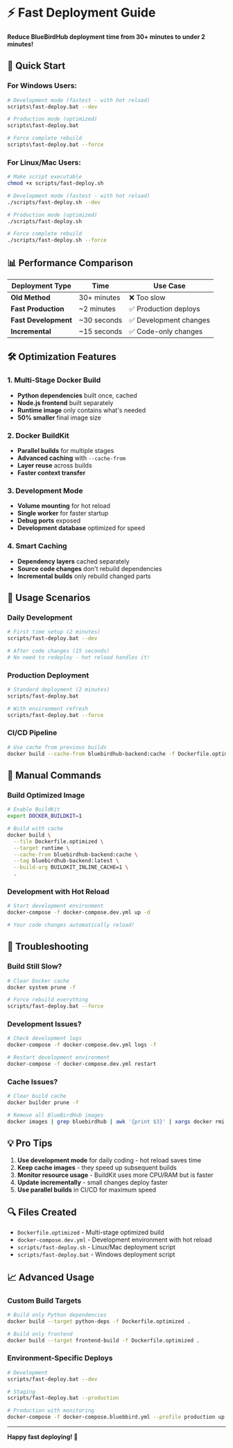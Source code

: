 # ⚡ Fast Deployment Guide

**Reduce BlueBirdHub deployment time from 30+ minutes to under 2 minutes!**

## 🚀 Quick Start

### For Windows Users:
```bash
# Development mode (fastest - with hot reload)
scripts\fast-deploy.bat --dev

# Production mode (optimized)
scripts\fast-deploy.bat

# Force complete rebuild
scripts\fast-deploy.bat --force
```

### For Linux/Mac Users:
```bash
# Make script executable
chmod +x scripts/fast-deploy.sh

# Development mode (fastest - with hot reload)
./scripts/fast-deploy.sh --dev

# Production mode (optimized)
./scripts/fast-deploy.sh

# Force complete rebuild
./scripts/fast-deploy.sh --force
```

## 📊 Performance Comparison

| Deployment Type | Time | Use Case |
|----------------|------|----------|
| **Old Method** | 30+ minutes | ❌ Too slow |
| **Fast Production** | ~2 minutes | ✅ Production deploys |
| **Fast Development** | ~30 seconds | ✅ Development changes |
| **Incremental** | ~15 seconds | ✅ Code-only changes |

## 🛠️ Optimization Features

### 1. Multi-Stage Docker Build
- **Python dependencies** built once, cached
- **Node.js frontend** built separately  
- **Runtime image** only contains what's needed
- **50% smaller** final image size

### 2. Docker BuildKit
- **Parallel builds** for multiple stages
- **Advanced caching** with `--cache-from`
- **Layer reuse** across builds
- **Faster context transfer**

### 3. Development Mode
- **Volume mounting** for hot reload
- **Single worker** for faster startup
- **Debug ports** exposed
- **Development database** optimized for speed

### 4. Smart Caching
- **Dependency layers** cached separately
- **Source code changes** don't rebuild dependencies
- **Incremental builds** only rebuild changed parts

## 🎯 Usage Scenarios

### Daily Development
```bash
# First time setup (2 minutes)
scripts/fast-deploy.bat --dev

# After code changes (15 seconds)
# No need to redeploy - hot reload handles it!
```

### Production Deployment
```bash
# Standard deployment (2 minutes)
scripts/fast-deploy.bat

# With environment refresh
scripts/fast-deploy.bat --force
```

### CI/CD Pipeline
```bash
# Use cache from previous builds
docker build --cache-from bluebirdhub-backend:cache -f Dockerfile.optimized .
```

## 🔧 Manual Commands

### Build Optimized Image
```bash
# Enable BuildKit
export DOCKER_BUILDKIT=1

# Build with cache
docker build \
  --file Dockerfile.optimized \
  --target runtime \
  --cache-from bluebirdhub-backend:cache \
  --tag bluebirdhub-backend:latest \
  --build-arg BUILDKIT_INLINE_CACHE=1 \
  .
```

### Development with Hot Reload
```bash
# Start development environment
docker-compose -f docker-compose.dev.yml up -d

# Your code changes automatically reload!
```

## 🐛 Troubleshooting

### Build Still Slow?
```bash
# Clear Docker cache
docker system prune -f

# Force rebuild everything
scripts/fast-deploy.bat --force
```

### Development Issues?
```bash
# Check development logs
docker-compose -f docker-compose.dev.yml logs -f

# Restart development environment
docker-compose -f docker-compose.dev.yml restart
```

### Cache Issues?
```bash
# Clear build cache
docker builder prune -f

# Remove all BlueBirdHub images
docker images | grep bluebirdhub | awk '{print $3}' | xargs docker rmi -f
```

## 💡 Pro Tips

1. **Use development mode** for daily coding - hot reload saves time
2. **Keep cache images** - they speed up subsequent builds
3. **Monitor resource usage** - BuildKit uses more CPU/RAM but is faster
4. **Update incrementally** - small changes deploy faster
5. **Use parallel builds** in CI/CD for maximum speed

## 🔍 Files Created

- `Dockerfile.optimized` - Multi-stage optimized build
- `docker-compose.dev.yml` - Development environment with hot reload
- `scripts/fast-deploy.sh` - Linux/Mac deployment script
- `scripts/fast-deploy.bat` - Windows deployment script

## 📈 Advanced Usage

### Custom Build Targets
```bash
# Build only Python dependencies
docker build --target python-deps -f Dockerfile.optimized .

# Build only frontend
docker build --target frontend-build -f Dockerfile.optimized .
```

### Environment-Specific Deploys
```bash
# Development
scripts/fast-deploy.bat --dev

# Staging
scripts/fast-deploy.bat --production

# Production with monitoring
docker-compose -f docker-compose.bluebbird.yml --profile production up -d
```

---

**Happy fast deploying! 🚀** 